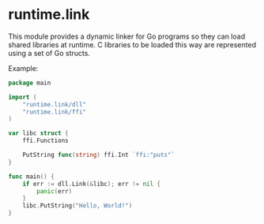 # runtime.link

This module provides a dynamic linker for Go programs so they can load shared libraries at runtime.
C libraries to be loaded this way are represented using a set of Go structs. 

Example:
```go
package main

import (
    "runtime.link/dll"
    "runtime.link/ffi"
)

var libc struct {
    ffi.Functions

    PutString func(string) ffi.Int `ffi:"puts"`
}

func main() {
    if err := dll.Link(&libc); err != nil {
        panic(err)
    }
    libc.PutString("Hello, World!")
}

```